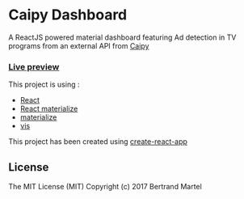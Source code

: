 # Caipy Dashboard

A ReactJS powered material dashboard featuring Ad detection in TV programs from an external API from [Caipy](http://www.caipy.com/)

### [Live preview](http://bertrandmartel.github.io/caipy-dashboard)

This project is using :

* [React](https://github.com/facebook/react)
* [React materialize](https://github.com/react-materialize/react-materialize)
* [materialize](https://github.com/Dogfalo/materialize)
* [vis](https://github.com/almende/vis)

This project has been created using [create-react-app](https://github.com/facebookincubator/create-react-app)

## License

The MIT License (MIT) Copyright (c) 2017 Bertrand Martel
